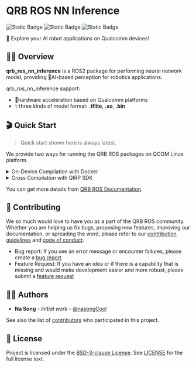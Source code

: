 # QRB ROS NN Inference
![Static Badge](https://img.shields.io/badge/language-Cpp-green)
![Static Badge](https://img.shields.io/badge/executor-CPU_GPU_HTP-orange)
![Static Badge](https://img.shields.io/badge/release-v0.2.0-blue)

🎉 Explore your AI robot applications on Qualcomm devices!

## 🙋‍♂️ Overview

**qrb_ros_nn_inference** is a ROS2 package for performing neural network model, providing 🤖AI-based perception for robotics applications.<br>

qrb_ros_nn_inference support:
- 🚀hardware acceleration based on Qualcomm platforms
- ✨three kinds of model format: **.tflite**, **.so**, **.bin**

## 🎬 Quick Start

> Quick start shown here is always latest.

We provide two ways for running the QRB ROS packages on QCOM Linux platform.

<details>
<summary>On-Device Compilation with Docker</summary>

1. please follow [steps](https://github.com/quic-qrb-ros/qrb_ros_docker?tab=readme-ov-file#quickstart) to setup docker env.

2. download the qrb_ros_nn_inference and dependencies

```bash
    cd ${QRB_ROS_WS}/src && \
    git clone https://github.com/quic-qrb-ros/qrb_ros_tensor_list_msgs.git && \
    git clone https://github.com/quic-qrb-ros/qrb_ros_nn_inference.git
```

3. build qrb_ros_nn_inference

```bash
    cd ${QRB_ROS_WS} && \
    colcon build --packages-up-to qrb_ros_nn_inference
```

4. test qrb_ros_nn_inference with YOLOv8 detection model

    4.1 download model from [QC AI hub](https://aihub.qualcomm.com/iot/models/yolov8_det?domain=Computer+Vision&useCase=Object+Detection).

    4.2 download the test image for object detecion

    ```bash
    wget -P \
    ${QRB_ROS_WS}/src/qrb_ros_nn_inference/test/qrb_ros_pre_process/image/ \
    https://ultralytics.com/images/bus.jpg
    ```

    4.3 point out the image path and model path in `${QRB_ROS_WS}/src/qrb_ros_nn_inference/test/qrb_ros_post_process/launch/nn_node_test.launch.py`

    ```python
    pre_process_node = ComposableNode(
       package = "qrb_ros_pre_process",
       plugin = "qrb_ros::pre_process::QrbRosPreProcessNode",
       name = "pre_process_node",
       parameters=[
         {
           "image_path": os.environ['QRB_ROS_WS']+"/src/qrb_ros_nn_inference/test/qrb_ros_pre_process/image/bus.jpg"
         }
       ]
    )

    nn_inference_node = ComposableNode(
       package = "qrb_ros_nn_inference",
       plugin = "qrb_ros::nn_inference::QrbRosInferenceNode",
       name = "nn_inference_node",
       parameters=[
         {
           "backend_option": "",
           "model_path": "/path/to/model"
         }
       ]
    )
    ```

    4.4 build the pre and post process packages

    ```bash
      cd ${QRB_ROS_WS}/ && \
      rm ./src/qrb_ros_nn_inference/test/qrb_ros_post_process/COLCON_IGNORE && \
      rm ./src/qrb_ros_nn_inference/test/qrb_ros_pre_process/COLCON_IGNORE && \
      colcon build --symlink-install --packages-select qrb_ros_pre_process qrb_ros_post_process
    ```

    4.5 execute the inference

    ```bash
      cd ${QRB_ROS_WS}/ && \
      source install/local_setup.bash && \
      ros2 launch qrb_ros_post_process nn_node_test.launch.py
    ```

    4.6 visualize the detection result

    ```bash
      python3 ./src/qrb_ros_nn_inference/test/qrb_ros_post_process/scripts/qrb_ros_yolo_detection_visualizer.py \
      --original_image ${QRB_ROS_WS}/src/qrb_ros_nn_inference/test/qrb_ros_pre_process/image/image.jpg
    ```

    reulst image will be stroed in `${QRB_ROS_WS}/src/qrb_ros_nn_inference/test/qrb_ros_post_process/inference_result`

</details>


<details>
<summary>Cross Compilation with QIRP SDK</summary>

1. please follow [steps](https://quic-qrb-ros.github.io/getting_started/index.html) to setup qirp-sdk env.

2. clone this repository and dependencies

    ```bash
        mdkir -p <qirp_decompressed_workspace>/qirp-sdk/ros_ws/src && \
        cd <qirp_decompressed_workspace>/qirp-sdk/ros_ws/src && \
        git clone https://github.com/quic-qrb-ros/qrb_ros_tensor_list_msgs.git && \
        git clone https://github.com/quic-qrb-ros/qrb_ros_nn_inference.git
    ```

3. prepare your pre and post process node

4. colcon build your pipeline:

    ```bash
      cd <qirp_decompressed_workspace>/qirp-sdk/ros_ws && \
      colcon build --cmake-args \
        -DPYTHON_EXECUTABLE=${OECORE_NATIVE_SYSROOT}/usr/bin/python3 \
        -DPython3_NumPy_INCLUDE_DIR=${OECORE_NATIVE_SYSROOT}/usr/lib/python3.12/site-packages/numpy/core/include \
        -DPYTHON_SOABI=cpython-312-aarch64-linux-gnu \
        -DCMAKE_MAKE_PROGRAM=/usr/bin/make \
        -DCMAKE_LIBRARY_PATH=${OECORE_TARGET_SYSROOT}/usr/lib \
        -DBUILD_TESTING=OFF \
        -DCMAKE_TOOLCHAIN_FILE=${OE_CMAKE_TOOLCHAIN_FILE}
    ```

5. source this file to set up the environment on your device:

    ```bash
        ssh root@[ip-addr]
        (ssh) export HOME=/opt
        (ssh) source /opt/qcom/qirp-sdk/qirp-setup.sh
        (ssh) export ROS_DOMAIN_ID=xx
        (ssh) source /usr/bin/ros_setup.bash
    ```

6. launch your inference pipeline

    ```bash
        (ssh) ros2 launch ${package_name} ${launch-file}
    ```

</details>

You can get more details from [QRB ROS Documentation](https://quic-qrb-ros.github.io/main/packages/qrb_ros_nn_inference/index.html).

## 🙏 Contributing

We so much would love to have you as a part of the QRB ROS community. Whether you are helping us fix bugs, proposing new features, improving our documentation, or spreading the word, please refer to our [contribution guidelines](./CONTRIBUTING.md) and [code of conduct](./CODE_OF_CONDUCT.md).

- Bug report: If you see an error message or encounter failures, please create a [bug report](../../issues)
- Feature Request: If you have an idea or if there is a capability that is missing and would make development easier and more robust, please submit a [feature request](../../issues)

<Update link with template>

## 👨‍💻 Authors

* **Na Song** - *Initial work* - [@nasongCool](https://github.com/nasongCool)

See also the list of [contributors](https://github.com/quic-qrb-ros/qrb_ros_nn_inference/graphs/contributors) who participated in this project.

## 📃 License

Project is licensed under the [BSD-3-clause License](https://spdx.org/licenses/BSD-3-Clause.html). See [LICENSE](./LICENSE) for the full license text.
